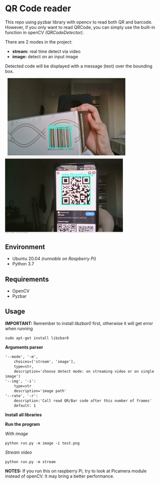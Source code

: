 # QR Code reader


This repo using pyzbar library with opencv to read both QR and barcode. However, if you only want to read QRCode, you can simply use the built-in function in openCV _(QRCodeDetector)_. 

There are 2 modes in the project:
- __stream:__ real time detect via video
- __image:__ detect on an input image

Detected code will be displayed with a message (text) over the bounding box.

<p float="left">
  <img src="images/demo_bar.png" width="385" height=253  hspace="8"/>
  <img src="images/demo_qr.png" width="385" /> 
</p>

## Environment
- Ubuntu 20.04 _(runnable on Raspberry Pi)_
- Python 3.7

## Requirements
- OpenCV
- Pyzbar

## Usage

**IMPORTANT:** Remember to install _libzbar0_ first, otherwise it will get error when running
```
sudo apt-get install libzbar0
```
**Arguments parser**
```
'--mode', '-m', 
    choices=['stream', 'image'],
    type=str, 
    description='choose detect mode: on streaming video or on single image')
'--img', '-i':  
    type=str
    description='image path'
'--rate', '-r':
    description:'Call read QR/Bar code after this number of frames'
    default: 1
```

**Install all libraries**

**Run the program**

_With image_
```
python run.py -m image -i test.png
```

_Stream video_
```
python run.py -m stream
```

**NOTES:** If you run this on raspberry Pi, try to look at Picamera module instead of openCV. It may bring a better performance.